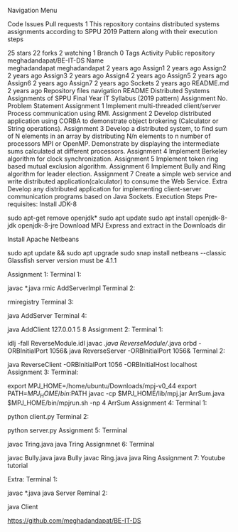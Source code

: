 
Navigation Menu

Code
Issues
Pull requests
1
This repository contains distributed systems assignments according to SPPU 2019 Pattern along with their execution steps

 25 stars
 22 forks
 2 watching
 1 Branch
 0 Tags
 Activity
Public repository
meghadandapat/BE-IT-DS
Name	
meghadandapat
meghadandapat
2 years ago
Assign1
2 years ago
Assign2
2 years ago
Assign3
2 years ago
Assign4
2 years ago
Assign5
2 years ago
Assign6
2 years ago
Assign7
2 years ago
Sockets
2 years ago
README.md
2 years ago
Repository files navigation
README
Distributed Systems Assignments of SPPU Final Year IT Syllabus (2019 pattern)
Assignment No.	Problem Statement
Assignment 1	Implement multi-threaded client/server Process communication using RMI.
Assignment 2	Develop distributed application using CORBA to demonstrate object brokering (Calculator or String operations).
Assignment 3	Develop a distributed system, to find sum of N elements in an array by distributing N/n elements to n number of processors MPI or OpenMP. Demonstrate by displaying the intermediate sums calculated at different processors.
Assignment 4	Implement Berkeley algorithm for clock synchronization.
Assignment 5	Implement token ring based mutual exclusion algorithm.
Assignment 6	Implement Bully and Ring algorithm for leader election.
Assignment 7	Create a simple web service and write distributed application(calculator) to consume the Web Service.
Extra	Develop any distributed application for implementing client-server communication programs based on Java Sockets.
Execution Steps
Pre-requisites:
Install JDK-8

 sudo apt-get remove openjdk*
 sudo apt update
 sudo apt install openjdk-8-jdk openjdk-8-jre
Download MPJ Express and extract in the Downloads dir

Install Apache Netbeans

 sudo apt update && sudo apt upgrade
 sudo snap install netbeans --classic
Glassfish server version must be 4.1.1

Assignment 1:
Terminal 1:

javac *.java
rmic AddServerImpl
Terminal 2:

rmiregistry
Terminal 3:

java AddServer
Terminal 4:

java AddClient 127.0.0.1 5 8
Assignment 2:
Terminal 1:

idlj -fall ReverseModule.idl
javac *.java ReverseModule/*.java
orbd -ORBInitialPort 1056&
java ReverseServer -ORBInitialPort 1056& 
Terminal 2:

java ReverseClient -ORBInitialPort 1056 -ORBInitialHost localhost
Assignment 3:
Terminal:

export MPJ_HOME=/home/ubuntu/Downloads/mpj-v0_44
export PATH=$MPJ_HOME/bin:$PATH
javac -cp $MPJ_HOME/lib/mpj.jar ArrSum.java
$MPJ_HOME/bin/mpjrun.sh -np 4 ArrSum
Assignment 4:
Terminal 1:

python client.py
Terminal 2:

python server.py
Assignment 5:
Terminal

javac Tring.java
java Tring
Assignmnet 6:
Terminal

javac Bully.java
java Bully
javac Ring.java
java Ring
Assignment 7:
Youtube tutorial

Extra:
Terminal 1:

javac *.java
java Server
Reminal 2:

java Client






https://github.com/meghadandapat/BE-IT-DS
